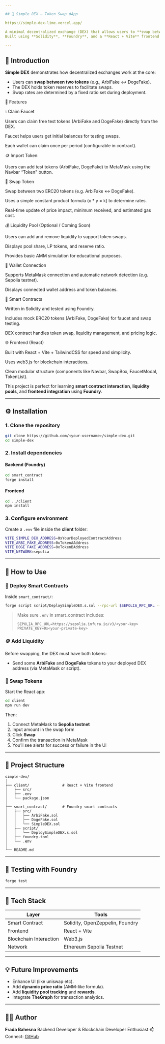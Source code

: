 ```yaml
---

## 🦄 Simple DEX — Token Swap dApp

https://simple-dex-lime.vercel.app/

A minimal decentralized exchange (DEX) that allows users to **swap between two ERC-20 tokens** directly on-chain.
Built using **Solidity**, **Foundry**, and a **React + Vite** frontend connected via **Web3.js**.

---
```


## 📘 Introduction

**Simple DEX** demonstrates how decentralized exchanges work at the core:

* Users can **swap between two tokens** (e.g., ArbiFake ↔ DogeFake).
* The DEX holds token reserves to facilitate swaps.
* Swap rates are determined by a fixed ratio set during deployment.

🧩 Features

💧 Claim Faucet

Users can claim free test tokens (ArbiFake and DogeFake) directly from the DEX.

Faucet helps users get initial balances for testing swaps.

Each wallet can claim once per period (configurable in contract).

🪙 Import Token

Users can add test tokens (ArbiFake, DogeFake) to MetaMask using the Navbar “Token" button.

🔁 Swap Token

Swap between two ERC20 tokens (e.g. ArbiFake ↔ DogeFake).

Uses a simple constant product formula (x * y = k) to determine rates.

Real-time update of price impact, minimum received, and estimated gas cost.

💰 Liquidity Pool (Optional / Coming Soon)

Users can add and remove liquidity to support token swaps.

Displays pool share, LP tokens, and reserve ratio.

Provides basic AMM simulation for educational purposes.

🔗 Wallet Connection

Supports MetaMask connection and automatic network detection (e.g. Sepolia testnet).

Displays connected wallet address and token balances.

🧠 Smart Contracts

Written in Solidity and tested using Foundry.

Includes mock ERC20 tokens (ArbiFake, DogeFake) for faucet and swap testing.

DEX contract handles token swap, liquidity management, and pricing logic.

🌐 Frontend (React)

Built with React + Vite + TailwindCSS for speed and simplicity.

Uses web3.js for blockchain interactions.

Clean modular structure (components like Navbar, SwapBox, FaucetModal, TokenList).

This project is perfect for learning **smart contract interaction**, **liquidity pools**, and **frontend integration** using **Foundry**.

---

## ⚙️ Installation

### 1. Clone the repository

```bash
git clone https://github.com/<your-username>/simple-dex.git
cd simple-dex
```

### 2. Install dependencies

#### Backend (Foundry)

```bash
cd smart_contract
forge install
```

#### Frontend

```bash
cd ../client
npm install
```

### 3. Configure environment

Create a `.env` file inside the **client** folder:

```bash
VITE_SIMPLE_DEX_ADDRESS=0xYourDeployedContractAddress
VITE_ARBI_FAKE_ADDRESS=0xTokenAAddress
VITE_DOGE_FAKE_ADDRESS=0xTokenBAddress
VITE_NETWORK=sepolia
```

---

## 🚀 How to Use

### 🧩 Deploy Smart Contracts

Inside `smart_contract/`:

```bash
forge script script/DeploySimpleDEX.s.sol --rpc-url $SEPOLIA_RPC_URL --private-key $PRIVATE_KEY --broadcast
```

> Make sure `.env` in smart_contract includes:
>
> ```
> SEPOLIA_RPC_URL=https://sepolia.infura.io/v3/<your-key>
> PRIVATE_KEY=0x<your-private-key>
> ```

### 🪙 Add Liquidity

Before swapping, the DEX must have both tokens:

* Send some **ArbiFake** and **DogeFake** tokens to your deployed DEX address (via MetaMask or script).

### 💱 Swap Tokens

Start the React app:

```bash
cd client
npm run dev
```

Then:

1. Connect MetaMask to **Sepolia testnet**
2. Input amount in the swap form
3. Click **Swap**
4. Confirm the transaction in MetaMask
5. You’ll see alerts for success or failure in the UI

---

## 🧠 Project Structure

```
simple-dex/
│
├── client/               # React + Vite frontend
│   ├── src/
│   ├── .env
│   └── package.json
│
├── smart_contract/       # Foundry smart contracts
│   ├── src/
│   │   ├── ArbiFake.sol
│   │   ├── DogeFake.sol
│   │   └── SimpleDEX.sol
│   ├── script/
│   │   └── DeploySimpleDEX.s.sol
│   ├── foundry.toml
│   └── .env
│
└── README.md
```

---

## 🧪 Testing with Foundry

```bash
forge test
```

---

## 🧰 Tech Stack

| Layer                  | Tools                           |
| ---------------------- | ------------------------------- |
| Smart Contract         | Solidity, OpenZeppelin, Foundry |
| Frontend               | React + Vite                    |
| Blockchain Interaction | Web3.js                         |
| Network                | Ethereum Sepolia Testnet        |

---

## 💡 Future Improvements

* Enhance UI (like uniswap etc).
* Add **dynamic price ratio** (AMM-like formula).
* Add **liquidity pool tracking** and **rewards**.
* Integrate **TheGraph** for transaction analytics.

---

## 🧑‍💻 Author

**Frada Bahesna**
Backend Developer & Blockchain Developer Enthusiast
📫 Connect: [GitHub](https://github.com/f-bahesna)
